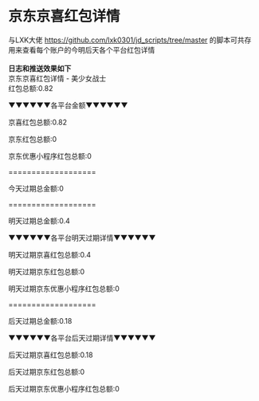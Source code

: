 # 京东京喜红包详情
与LXK大佬 https://github.com/lxk0301/jd_scripts/tree/master 的脚本可共存<br>
用来查看每个账户的今明后天各个平台红包详情<br><br>
**日志和推送效果如下**<br>
京东京喜红包详情 - 美少女战士<br>
红包总额:0.82

▼▼▼▼▼▼各平台金额▼▼▼▼▼▼

京喜红包总额:0.82

京东红包总额:0

京东优惠小程序红包总额:0

===================

今天过期总金额:0

===================

明天过期总金额:0.4

▼▼▼▼▼▼各平台明天过期详情▼▼▼▼▼▼

明天过期京喜红包总额:0.4

明天过期京东红包总额:0

明天过期京东优惠小程序红包总额:0

===================

后天过期总金额:0.18

▼▼▼▼▼▼各平台后天过期详情▼▼▼▼▼▼

后天过期京喜红包总额:0.18

后天过期京东红包总额:0

后天过期京东优惠小程序红包总额:0
